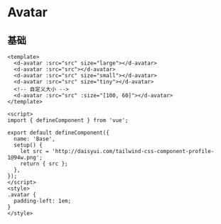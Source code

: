 # Avatar

<!-- base -->
## 基础
<code-wrapper>
<Base/>

```vue
<template>
  <d-avatar :src="src" size="large"></d-avatar>
  <d-avatar :src="src"></d-avatar>
  <d-avatar :src="src" size="small"></d-avatar>
  <d-avatar :src="src" size="tiny"></d-avatar>
  <!-- 自定义大小 -->
  <d-avatar :src="src" :size="[100, 60]"></d-avatar>
</template>

<script>
import { defineComponent } from 'vue';

export default defineComponent({
  name: 'Base',
  setup() {
    let src = 'http://daisyui.com/tailwind-css-component-profile-1@94w.png';
    return { src };
  },
});
</script>
<style>
.avatar {
  padding-left: 1em;
}
</style>

```

</code-wrapper>


<script setup>
  import Base from "../../src/components/avatar/demo/base.vue"
</script>

